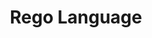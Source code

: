 ---
title: |
  Rego Language
description: |
  Rego is the policy language used by OPA and there are various integrations
  that make working with the language easier.
---